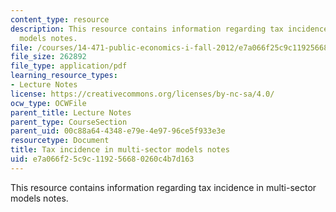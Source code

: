 ```yaml
---
content_type: resource
description: This resource contains information regarding tax incidence in multi-sector
  models notes.
file: /courses/14-471-public-economics-i-fall-2012/e7a066f25c9c119256680260c4b7d163_MIT14_471F12_Sector_Models.pdf
file_size: 262892
file_type: application/pdf
learning_resource_types:
- Lecture Notes
license: https://creativecommons.org/licenses/by-nc-sa/4.0/
ocw_type: OCWFile
parent_title: Lecture Notes
parent_type: CourseSection
parent_uid: 00c88a64-4348-e79e-4e97-96ce5f933e3e
resourcetype: Document
title: Tax incidence in multi-sector models notes
uid: e7a066f2-5c9c-1192-5668-0260c4b7d163
---
```

This resource contains information regarding tax incidence in multi-sector models notes.